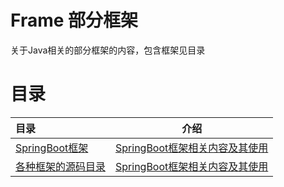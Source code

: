 # Frame 部分框架
关于Java相关的部分框架的内容，包含框架见目录

# 目录

| 目录                         |                         介绍                         |
|:---------------------------|:--------------------------------------------------:|
| [SpringBoot框架](SpringBoot) | [SpringBoot框架相关内容及其使用](SpringBoot%2FSpringBoot.md) |
| [各种框架的源码目录](scources)      |        [SpringBoot框架相关内容及其使用](scources/scources.md)        |


